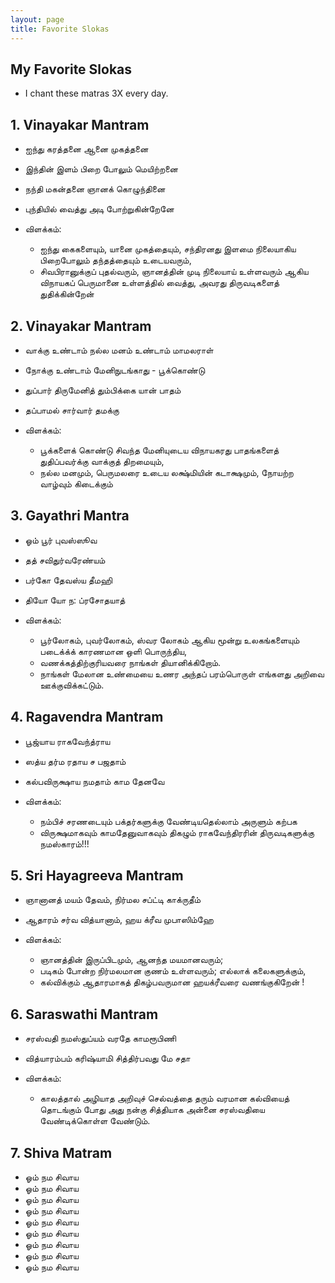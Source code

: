 ```yaml
---
layout: page
title: Favorite Slokas
---
```


## My Favorite Slokas

* I chant these matras 3X every day.

## 1. Vinayakar Mantram
  * ஐந்து கரத்தனை ஆனை முகத்தனை
  * இந்தின் இளம் பிறை போலும் மெயிற்றனை
  * நந்தி மகன்தனை ஞானக் கொழுந்தினை
  * புந்தியில் வைத்து அடி போற்றுகின்றேனே
  
  * விளக்கம்:
    * ஐந்து கைகளையும், யானை முகத்தையும், சந்திரனது இளமை நிலையாகிய பிறைபோலும் தந்தத்தையும் உடையவரும், 
    * சிவபிரானுக்குப் புதல்வரும், ஞானத்தின் முடி நிலையாய் உள்ளவரும் ஆகிய விநாயகப் பெருமானை உள்ளத்தில் வைத்து, அவரது திருவடிகளைத் துதிக்கின்றேன்
  
## 2. Vinayakar Mantram
  * வாக்கு உண்டாம் நல்ல மனம் உண்டாம் மாமலராள்
  * நோக்கு உண்டாம் மேனிநுடங்காது - பூக்கொண்டு
  * துப்பார் திருமேனித் தும்பிக்கை யான் பாதம்
  * தப்பாமல் சார்வார் தமக்கு
  
  * விளக்கம்:
    * பூக்களைக் கொண்டு சிவந்த மேனியுடைய விநாயகரது பாதங்களைத் துதிப்பவர்க்கு வாக்குத் திறமையும், 
    * நல்ல மனமும், பெருமலரை உடைய லக்ஷ்மியின்  கடாக்ஷமும், நோயற்ற வாழ்வும் கிடைக்கும்

## 3. Gayathri Mantra
  * ஓம் பூர் புவஸ்ஸூவ
  * தத் சவிதுர்வரேண்யம்
  * பர்கோ தேவஸ்ய தீமஹி
  * தியோ யோ ந: ப்ரசோதயாத்
  
  * விளக்கம்: 
    * பூர்லோகம், புவர்லோகம், ஸ்வர லோகம் ஆகிய மூன்று உலகங்களையும் படைக்க்க் காரணமான ஒளி பொருந்திய, 
    * வணக்கத்திற்குரியவரை நாங்கள் தியானிக்கிறோம். 
    * நாங்கள் மேலான உண்மையை உணர அந்தப் பரம்பொருள் எங்களது அறிவை ஊக்குவிக்கட்டும்.
  
## 4. Ragavendra Mantram
  * பூஜ்யாய ராகவேந்த்ராய 
  * ஸத்ய தர்ம ரதாய ச பஜதாம் 
  * கல்பவிருக்ஷாய நமதாம் காம தேனவே
  
  * விளக்கம்:
    * நம்பிச் சரணடையும் பக்தர்களுக்கு வேண்டியதெல்லாம் அருளும் கற்பக 
    * விருக்ஷமாகவும் காமதேனுவாகவும் திகழும் ராகவேந்திரரின் திருவடிகளுக்கு நமஸ்காரம்!!!
  
## 5. Sri Hayagreeva Mantram
  * ஞானானத் மயம் தேவம், நிர்மல சப்ட்டி காக்ருதீம்
  * ஆதாரம் சர்வ வித்யானாம், ஹய க்ரீவ முபாஸிம்ஹே
  
  * விளக்கம்:
    * ஞானத்தின் இருப்பிடமும், ஆனந்த மயமானவரும்; 
    * படிகம் போன்ற நிர்மலமான குணம் உள்ளவரும்; எல்லாக் கலைகளுக்கும், 
    * கல்விக்கும் ஆதாரமாகத் திகழ்பவருமான ஹயக்ரீவரை வணங்குகிறேன் ! 
  
## 6. Saraswathi Mantram
  * சரஸ்வதி நமஸ்துப்யம் வரதே காமரூபிணி
  * வித்யாரம்பம் கரிஷ்யாமி சித்திர்பவது மே சதா
  
  * விளக்கம்:
    * காலத்தால் அழியாத அறிவுச் செல்வத்தை தரும் வரமான கல்வியைத் தொடங்கும் போது அது நன்கு சித்தியாக அன்னை சரஸ்வதியை வேண்டிக்கொள்ள வேண்டும். 
  
## 7. Shiva Matram
  * ஓம் நம சிவாய
  * ஓம் நம சிவாய
  * ஓம் நம சிவாய
  * ஓம் நம சிவாய
  * ஓம் நம சிவாய
  * ஓம் நம சிவாய
  * ஓம் நம சிவாய
  * ஓம் நம சிவாய
  * ஓம் நம சிவாய

